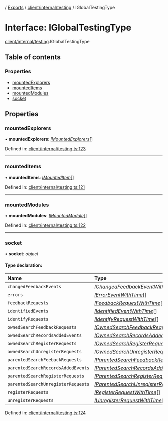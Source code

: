 [](../README.md) / [Exports](../modules.md) / [client/internal/testing](../modules/client_internal_testing.md) / IGlobalTestingType

# Interface: IGlobalTestingType

[client/internal/testing](../modules/client_internal_testing.md).IGlobalTestingType

## Table of contents

### Properties

- [mountedExplorers](client_internal_testing.iglobaltestingtype.md#mountedexplorers)
- [mountedItems](client_internal_testing.iglobaltestingtype.md#mounteditems)
- [mountedModules](client_internal_testing.iglobaltestingtype.md#mountedmodules)
- [socket](client_internal_testing.iglobaltestingtype.md#socket)

## Properties

### mountedExplorers

• **mountedExplorers**: [*IMountedExplorers*](client_internal_testing.imountedexplorers.md)[]

Defined in: [client/internal/testing.ts:123](https://github.com/onzag/itemize/blob/28218320/client/internal/testing.ts#L123)

___

### mountedItems

• **mountedItems**: [*IMountedItem*](client_internal_testing.imounteditem.md)[]

Defined in: [client/internal/testing.ts:121](https://github.com/onzag/itemize/blob/28218320/client/internal/testing.ts#L121)

___

### mountedModules

• **mountedModules**: [*IMountedModule*](client_internal_testing.imountedmodule.md)[]

Defined in: [client/internal/testing.ts:122](https://github.com/onzag/itemize/blob/28218320/client/internal/testing.ts#L122)

___

### socket

• **socket**: *object*

#### Type declaration:

Name | Type |
:------ | :------ |
`changedFeedbackEvents` | [*IChangedFeedbackEventWithTime*](client_internal_testing.ichangedfeedbackeventwithtime.md)[] |
`errors` | [*IErrorEventWithTime*](client_internal_testing.ierroreventwithtime.md)[] |
`feedbackRequests` | [*IFeedbackRequestWithTime*](client_internal_testing.ifeedbackrequestwithtime.md)[] |
`identifiedEvents` | [*IIdentifiedEventWithTime*](client_internal_testing.iidentifiedeventwithtime.md)[] |
`identifyRequests` | [*IIdentifyRequestWithTime*](client_internal_testing.iidentifyrequestwithtime.md)[] |
`ownedSearchFeedbackRequests` | [*IOwnedSearchFeedbackRequestWithTime*](client_internal_testing.iownedsearchfeedbackrequestwithtime.md)[] |
`ownedSearchRecordsAddedEvents` | [*IOwnedSearchRecordsAddedEventWithTime*](client_internal_testing.iownedsearchrecordsaddedeventwithtime.md)[] |
`ownedSearchRegisterRequests` | [*IOwnedSearchRegisterRequestWithTime*](client_internal_testing.iownedsearchregisterrequestwithtime.md)[] |
`ownedSearchUnregisterRequests` | [*IOwnedSearchUnregisterRequestWithTime*](client_internal_testing.iownedsearchunregisterrequestwithtime.md)[] |
`parentedSearchFeebackRequests` | [*IParentedSearchFeedbackRequestWithTime*](client_internal_testing.iparentedsearchfeedbackrequestwithtime.md)[] |
`parentedSearchRecordsAddedEvents` | [*IParentedSearchRecordsAddedEventWithTime*](client_internal_testing.iparentedsearchrecordsaddedeventwithtime.md)[] |
`parentedSearchRegisterRequests` | [*IParentedSearchRegisterRequestWithTime*](client_internal_testing.iparentedsearchregisterrequestwithtime.md)[] |
`parentedSearchUnregisterRequests` | [*IParentedSearchUnregisterRequestWithTime*](client_internal_testing.iparentedsearchunregisterrequestwithtime.md)[] |
`registerRequests` | [*IRegisterRequestWithTime*](client_internal_testing.iregisterrequestwithtime.md)[] |
`unregisterRequests` | [*IUnregisterRequestWithTime*](client_internal_testing.iunregisterrequestwithtime.md)[] |

Defined in: [client/internal/testing.ts:124](https://github.com/onzag/itemize/blob/28218320/client/internal/testing.ts#L124)
